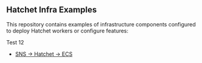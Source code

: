 ## Hatchet Infra Examples

This repository contains examples of infrastructure components configured to deploy Hatchet workers or configure features:

Test 12

- [SNS -> Hatchet -> ECS](./sns-ecs-example/)
